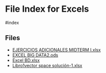 # File Index for Excels
#index

## Files

- [EJERCICIOS ADICIONALES MIDTERM I.xlsx](https://github.com/Grado-en-Gestion-de-la-Ciberseguridad/1-Ciberseguridad-web/tree/v4/content/Ciber%20I%202223/II%20CUATRI/BIG%20DATA%20Y%20GESTI%C3%93N%20DE%20DATOS/Excels/EJERCICIOS%20ADICIONALES%20MIDTERM%20I.xlsx)
- [EXCEL BIG DATA2.ods](https://github.com/Grado-en-Gestion-de-la-Ciberseguridad/1-Ciberseguridad-web/tree/v4/content/Ciber%20I%202223/II%20CUATRI/BIG%20DATA%20Y%20GESTI%C3%93N%20DE%20DATOS/Excels/EXCEL%20BIG%20DATA2.ods)
- [Excel BD.xlsx](https://github.com/Grado-en-Gestion-de-la-Ciberseguridad/1-Ciberseguridad-web/tree/v4/content/Ciber%20I%202223/II%20CUATRI/BIG%20DATA%20Y%20GESTI%C3%93N%20DE%20DATOS/Excels/Excel%20BD.xlsx)
- [Libro1vector space solución-1.xlsx](https://github.com/Grado-en-Gestion-de-la-Ciberseguridad/1-Ciberseguridad-web/tree/v4/content/Ciber%20I%202223/II%20CUATRI/BIG%20DATA%20Y%20GESTI%C3%93N%20DE%20DATOS/Excels/Libro1vector%20space%20soluci%C3%B3n-1.xlsx)
